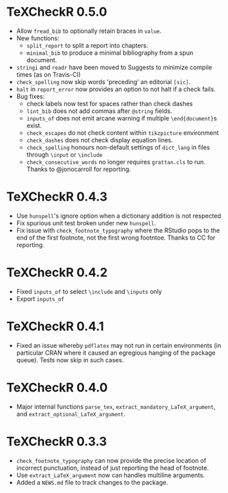 # TeXCheckR 0.5.0
* Allow `fread_bib` to optionally retain braces in `value`.
* New functions:
  * `split_report` to split a report into chapters.
  * `minimal_bib` to produce a minimal bibliography from a spun document.
* `stringi` and `readr` have been moved to Suggests to minimize compile times (as on Travis-CI)
* `check_spelling` now skip words 'preceding' an editorial `[sic]`.
* `halt` in `report_error` now provides an option to not halt if a check fails.
* Bug fixes:
  * check labels now test for spaces rather than check dashes
  * `lint_bib` does not add commas after `@string` fields.
  * `inputs_of` does not emit arcane warning if multiple `\end{document}`s exist.
  * `check_escapes` do not check content within `tikzpicture` environment
  * `check_dashes` does not check display equation lines.
  * `check_spelling` honours non-default settings of `dict_lang` in files through `\input` or `\include`
  * `check_consecutive_words` no longer requires `grattan.cls` to run. Thanks to @jonocarroll for reporting.

# TeXCheckR 0.4.3
* Use `hunspell`'s ignore option when a dictionary addition is not respected
* Fix spurious unit test broken under new `hunspell`.
* Fix issue with `check_footnote_typography` where the RStudio pops to the end of the first footnote, not the first wrong footntoe. Thanks to CC for reporting.

# TeXCheckR 0.4.2
* Fixed `inputs_of` to select `\include` and `\inputs` only
* Export `inputs_of`

# TeXCheckR 0.4.1
* Fixed an issue whereby `pdflatex` may not run in certain environments (in particular CRAN where it caused an egregious hanging of the package queue). Tests now skip in such cases. 

# TeXCheckR 0.4.0
* Major internal functions `parse_tex`, `extract_mandatory_LaTeX_argument`, and `extract_optional_LaTeX_argument`.

# TeXCheckR 0.3.3

* `check_footnote_typography` can now provide the precise location of incorrect punctuation, instead of just reporting the head of footnote.
* Use `extract_LaTeX_argument` now can handles multiline arguments.
* Added a `NEWS.md` file to track changes to the package.



